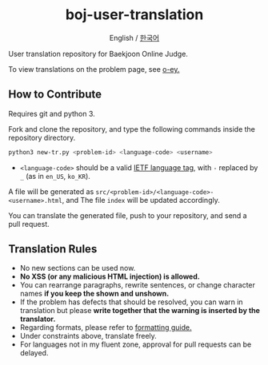 <div align="center">
    <h1>boj-user-translation</h1>
    <p>English / <a href="https://github.com/kiwiyou/boj-user-translation/blob/main/README-ko.md">한국어</a></p>
</div>

User translation repository for Baekjoon Online Judge.

To view translations on the problem page, see [o-ey.](https://github.com/kiwiyou/o-ey)

## How to Contribute

Requires git and python 3.

Fork and clone the repository, and type the following commands
inside the repository directory.

```bash
python3 new-tr.py <problem-id> <language-code> <username>
```

- `<language-code>` should be a valid [IETF language tag](https://www.wikiwand.com/en/IETF_language_tag), with `-` replaced by `_` (as in `en_US`, `ko_KR`).

A file will be generated as `src/<problem-id>/<language-code>-<username>.html`,
and The file `index` will be updated accordingly.

You can translate the generated file, push to your repository, and send a pull request.

## Translation Rules

- No new sections can be used now.
- **No XSS (or any malicious HTML injection) is allowed.**
- You can rearrange paragraphs, rewrite sentences, or change character names **if you keep the shown and unshown.**
- If the problem has defects that should be resolved, you can warn in translation but please **write together that the warning is inserted by the translator.**
- Regarding formats, please refer to [formatting guide.](https://github.com/kiwiyou/boj-user-translation/blob/main/formatting.md)
- Under constraints above, translate freely.
- For languages not in my fluent zone, approval for pull requests can be delayed.
